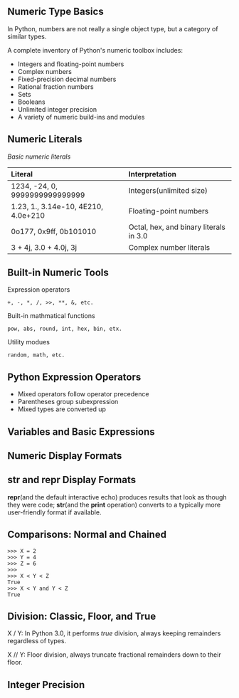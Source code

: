 ## Numeric Type Basics

In Python, numbers are not really a single object type, but a 
category of similar types.

A complete inventory of Python's numeric toolbox includes:

- Integers and floating-point numbers
- Complex numbers
- Fixed-precision decimal numbers
- Rational fraction numbers
- Sets
- Booleans
- Unlimited integer precision
- A variety of numeric build-ins and modules

## Numeric Literals

*Basic numeric literals*

| Literal | Interpretation |
| :--- | :--- |
| 1234, -24, 0, 9999999999999999 | Integers(unlimited size) |
| 1.23, 1., 3.14e-10, 4E210, 4.0e+210 | Floating-point numbers |
| 0o177, 0x9ff, 0b101010 | Octal, hex, and binary literals in 3.0 |
| 3 + 4j, 3.0 + 4.0j, 3j | Complex number literals |

## Built-in Numeric Tools

Expression operators

	+, -, *, /, >>, **, &, etc.

Built-in mathmatical functions

	pow, abs, round, int, hex, bin, etx.

Utility modues

	random, math, etc.

## Python Expression Operators

- Mixed operators follow operator precedence
- Parentheses group subexpression
- Mixed types are converted up

## Variables and Basic Expressions

## Numeric Display Formats

## str and repr Display Formats

**repr**(and the default interactive echo) produces results that look
as though they were code; **str**(and the **print** operation) 
converts to a typically more user-friendly format if available.

## Comparisons: Normal and Chained

	>>> X = 2
	>>> Y = 4
	>>> Z = 6
	>>> 
	>>> X < Y < Z
	True
	>>> X < Y and Y < Z
	True

## Division: Classic, Floor, and True

X / Y: In Python 3.0, it performs *true* division, always keeping 
remainders regardless of types.

X // Y: Floor division, always truncate fractional remainders down
to their floor.

## Integer Precision 

